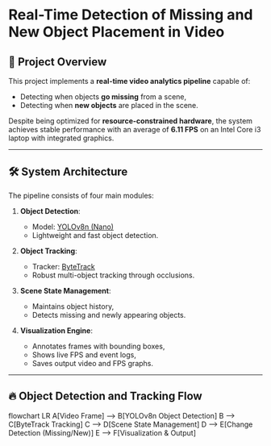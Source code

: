# Real-Time Detection of Missing and New Object Placement in Video

## 🚀 Project Overview

This project implements a **real-time video analytics pipeline** capable of:
- Detecting when objects **go missing** from a scene,
- Detecting when **new objects** are placed in the scene.

Despite being optimized for **resource-constrained hardware**, the system achieves stable performance with an average of **6.11 FPS** on an Intel Core i3 laptop with integrated graphics.

---

## 🛠 System Architecture

The pipeline consists of four main modules:

1. **Object Detection**:  
   - Model: [YOLOv8n (Nano)](https://github.com/ultralytics/ultralytics)
   - Lightweight and fast object detection.

2. **Object Tracking**:  
   - Tracker: [ByteTrack](https://github.com/ifzhang/ByteTrack)
   - Robust multi-object tracking through occlusions.

3. **Scene State Management**:  
   - Maintains object history,
   - Detects missing and newly appearing objects.

4. **Visualization Engine**:  
   - Annotates frames with bounding boxes,
   - Shows live FPS and event logs,
   - Saves output video and FPS graphs.

---

## 🔥 Object Detection and Tracking Flow

flowchart LR
    A[Video Frame] --> B[YOLOv8n Object Detection]
    B --> C[ByteTrack Tracking]
    C --> D[Scene State Management]
    D --> E[Change Detection (Missing/New)]
    E --> F[Visualization & Output]
